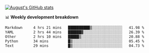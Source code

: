 
[![August's GitHub stats](https://github-readme-stats.vercel.app/api?username=zou-weidong&show_icons=true&theme=radical)](https://github.com/zou-weidong)


📊 **Weekly development breakdown**
<!--START_SECTION:waka-->

```txt
Markdown     4 hrs 21 mins   ██████████▒░░░░░░░░░░░░░░   41.98 %
YAML         2 hrs 44 mins   ██████▓░░░░░░░░░░░░░░░░░░   26.39 %
Other        2 hrs 10 mins   █████▒░░░░░░░░░░░░░░░░░░░   20.88 %
Python       34 mins         █▒░░░░░░░░░░░░░░░░░░░░░░░   05.45 %
Text         29 mins         █▒░░░░░░░░░░░░░░░░░░░░░░░   04.73 %
```

<!--END_SECTION:waka-->
